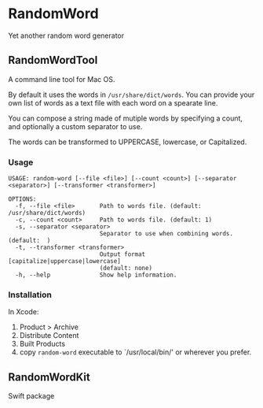 # RandomWord

Yet another random word generator

## RandomWordTool

A command line tool for Mac OS.

By default it uses the words in `/usr/share/dict/words`.  You can provide your own list of words as a text file with each word on a spearate line.

You can compose a string made of mutiple words by specifying a count, and optionally a custom separator to use.

The words can be transformed to UPPERCASE, lowercase, or Capitalized.

### Usage

```
USAGE: random-word [--file <file>] [--count <count>] [--separator <separator>] [--transformer <transformer>]

OPTIONS:
  -f, --file <file>       Path to words file. (default: /usr/share/dict/words)
  -c, --count <count>     Path to words file. (default: 1)
  -s, --separator <separator>
                          Separator to use when combining words. (default:  )
  -t, --transformer <transformer>
                          Output format [capitalize|uppercase|lowercase]
                          (default: none)
  -h, --help              Show help information.
```

### Installation

In Xcode:

1. Product > Archive
1. Distribute Content
1. Built Products
1. copy `random-word` executable to `/usr/local/bin/' or wherever you prefer.

## RandomWordKit

Swift package
